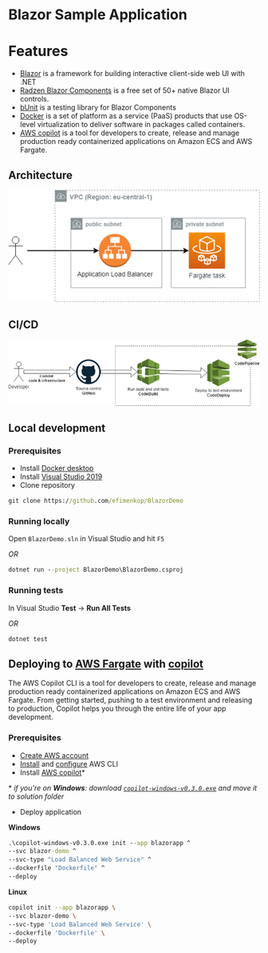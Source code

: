 # Blazor Sample Application

# Features

* [Blazor](https://docs.microsoft.com/en-us/aspnet/core/blazor/?view=aspnetcore-3.1) is a framework for building interactive client-side web UI with .NET
* [Radzen Blazor Components](https://blazor.radzen.com/) is a free set of 50+ native Blazor UI controls.
* [bUnit](https://github.com/egil/bUnit) is a testing library for Blazor Components
* [Docker](https://www.docker.com/) is a set of platform as a service (PaaS) products that use OS-level virtualization to deliver software in packages called containers.
* [AWS copilot](https://github.com/aws/copilot-cli/wiki) is a tool for developers to create, release and manage production ready containerized applications on Amazon ECS and AWS Fargate.

## Architecture

![architecture diagram](docs/architecture.png)

## CI/CD

![ci/cd diagram](docs/ci-cd.png)

## Local development

### Prerequisites
* Install [Docker desktop](https://www.docker.com/products/docker-desktop)
* Install [Visual Studio 2019](https://visualstudio.microsoft.com/downloads/)
* Clone repository
```cmd
git clone https://github.com/efimenkop/BlazorDemo
```
### Running locally
Open `BlazorDemo.sln` in Visual Studio and hit `F5`

*OR*
```cmd
dotnet run --project BlazorDemo\BlazorDemo.csproj
```

### Running tests
In Visual Studio **Test** -> **Run All Tests**

*OR*
```cmd
dotnet test
```

## Deploying to [AWS Fargate](https://aws.amazon.com/fargate/) with [copilot](https://aws.amazon.com/blogs/containers/introducing-aws-copilot/)

The AWS Copilot CLI is a tool for developers to create, release and manage production ready containerized applications on Amazon ECS and AWS Fargate. From getting started, pushing to a test environment and releasing to production, Copilot helps you through the entire life of your app development.

### Prerequisites
* [Create AWS account](https://aws.amazon.com/resources/create-account/)
* [Install](https://aws.amazon.com/cli/) and [configure](https://docs.aws.amazon.com/cli/latest/userguide/cli-chap-configure.html)  AWS CLI
* Install [AWS copilot](https://github.com/aws/copilot-cli/wiki#installing)\*

\* *if you're on **Windows**: download [`copilot-windows-v0.3.0.exe`](https://github.com/aws/copilot-cli/releases/download/v0.3.0/copilot-windows-v0.3.0.exe) and move it to solution folder*

* Deploy application 

**Windows**

```cmd
.\copilot-windows-v0.3.0.exe init --app blazorapp ^
--svc blazor-demo ^
--svc-type "Load Balanced Web Service" ^
--dockerfile "Dockerfile" ^
--deploy
```

**Linux**

```sh
copilot init --app blazorapp \
--svc blazor-demo \
--svc-type 'Load Balanced Web Service' \
--dockerfile 'Dockerfile' \
--deploy
```